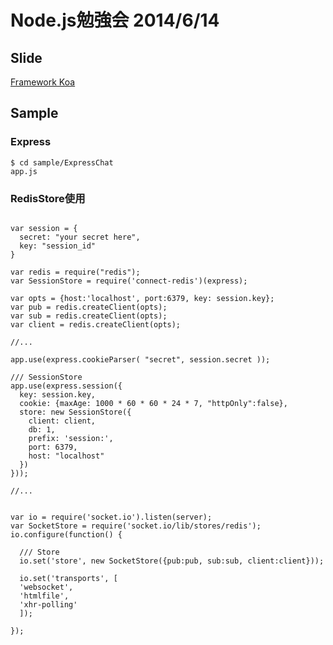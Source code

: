 Node.js勉強会 2014/6/14
=========

## Slide

[Framework Koa](http://www.slideshare.net/kamiyam/nodejs-framework-koa)

## Sample

### Express 

```
$ cd sample/ExpressChat
app.js
```

### RedisStore使用

```

var session = {
  secret: "your secret here",
  key: "session_id"
}

var redis = require("redis");
var SessionStore = require('connect-redis')(express);

var opts = {host:'localhost', port:6379, key: session.key};
var pub = redis.createClient(opts);
var sub = redis.createClient(opts);
var client = redis.createClient(opts);

//...

app.use(express.cookieParser( "secret", session.secret ));

/// SessionStore
app.use(express.session({
  key: session.key,
  cookie: {maxAge: 1000 * 60 * 60 * 24 * 7, "httpOnly":false},
  store: new SessionStore({
    client: client,
    db: 1,
    prefix: 'session:',
    port: 6379,
    host: "localhost"
  })
}));

//...


var io = require('socket.io').listen(server);
var SocketStore = require('socket.io/lib/stores/redis');
io.configure(function() {

  /// Store
  io.set('store', new SocketStore({pub:pub, sub:sub, client:client}));

  io.set('transports', [
  'websocket',
  'htmlfile',
  'xhr-polling'
  ]);

});

```
